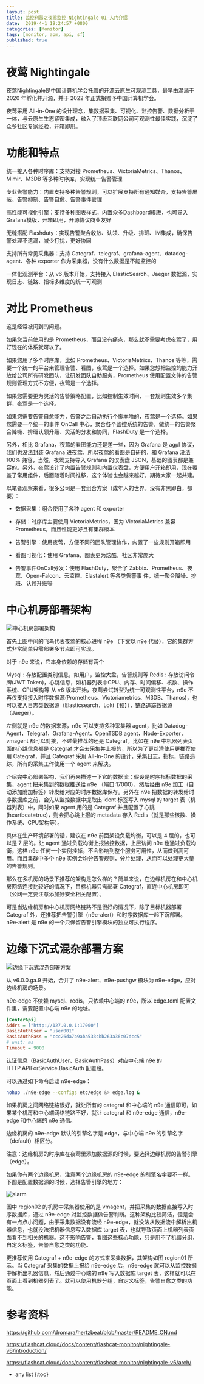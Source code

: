 ```yaml
---
layout: post
title: 监控利器之夜莺监控-Nightingale-01-入门介绍
date:  2019-4-1 19:24:57 +0800
categories: [Monitor]
tags: [monitor, apm, api, sf]
published: true
---
```


# 夜莺 Nightingale

夜莺Nightingale是中国计算机学会托管的开源云原生可观测工具，最早由滴滴于 2020 年孵化并开源，并于 2022 年正式捐赠予中国计算机学会。

夜莺采用 All-in-One 的设计理念，集数据采集、可视化、监控告警、数据分析于一体，与云原生生态紧密集成，融入了顶级互联网公司可观测性最佳实践，沉淀了众多社区专家经验，开箱即用。

# 功能和特点

统一接入各种时序库：支持对接 Prometheus、VictoriaMetrics、Thanos、Mimir、M3DB 等多种时序库，实现统一告警管理

专业告警能力：内置支持多种告警规则，可以扩展支持所有通知媒介，支持告警屏蔽、告警抑制、告警自愈、告警事件管理

高性能可视化引擎：支持多种图表样式，内置众多Dashboard模版，也可导入Grafana模版，开箱即用，开源协议商业友好

无缝搭配 Flashduty：实现告警聚合收敛、认领、升级、排班、IM集成，确保告警处理不遗漏，减少打扰，更好协同

支持所有常见采集器：支持 Categraf、telegraf、grafana-agent、datadog-agent、各种 exporter 作为采集器，没有什么数据是不能监控的

一体化观测平台：从 v6 版本开始，支持接入 ElasticSearch、Jaeger 数据源，实现日志、链路、指标多维度的统一可观测

# 对比 Prometheus

这是经常被问到的问题。

如果您当前使用的是 Prometheus，而且没有痛点，那么就不需要考虑夜莺了，用好现在的体系就可以了。

如果您用了多个时序库，比如 Prometheus、VictoriaMetrics、Thanos 等等，需要一个统一的平台来管理告警、看图，夜莺是一个选择。如果您想把监控的能力开放给公司所有研发团队，让研发团队自助服务，Prometheus 使用配置文件的告警规则管理方式不方便，夜莺是一个选择。

如果您需要更为灵活的告警策略配置，比如控制生效时间、一套规则生效多个集群，夜莺是一个选择。

如果您需要告警自愈能力，告警之后自动执行个脚本啥的，夜莺是一个选择。如果您需要一个统一的事件 OnCall 中心，聚合各个监控系统的告警，做统一的告警聚合降噪、排班认领升级、灵活的分发和协同，FlashDuty 是一个选择。

另外，相比 Grafana，夜莺的看图能力还是差一些，因为 Grafana 是 agpl 协议，我们也没法封装 Grafana 进夜莺，所以夜莺的看图是自研的，和 Grafana 没法 100% 兼容，当然，夜莺支持导入 Grafana 的仪表盘 JSON，基础的图表都是兼容的。另外，夜莺设计了内置告警规则和内置仪表盘，方便用户开箱即用，现在覆盖了常用组件，后面随着时间推移，这个体验也会越来越好，期待大家一起共建。

以笔者观察来看，很多公司是一套组合方案（成年人的世界，没有非黑即白，都要）：

- 数据采集：组合使用了各种 agent 和 exporter

- 存储：时序库主要使用 VictoriaMetrics，因为 VictoriaMetrics 兼容 Prometheus，而且性能更好且有集群版本

- 告警引擎：使用夜莺，方便不同的团队管理协作，内置了一些规则开箱即用

- 看图可视化：使用 Grafana，图表更为炫酷，社区非常庞大

- 告警事件OnCall分发：使用 FlashDuty，聚合了 Zabbix、Prometheus、夜莺、Open-Falcon、云监控、Elastalert 等各类告警事
件，统一聚合降噪、排班、认领升级等


# 中心机房部署架构

![中心机房部署架构](https://download.flashcat.cloud/ulric/20230531103435.png)

首先上图中间的飞鸟代表夜莺的核心进程 n9e （下文以 n9e 代替），它的集群方式非常简单只需部署多节点即可实现。

对于 n9e 来说，它本身依赖的存储有两个

Mysql : 存放配置类别信息，如用户，监控大盘，告警规则等
Redis : 存放访问令牌(JWT Token)，心跳信息，如机器列表中CPU、内存、时间偏移、核数、操作系统、CPU架构等
从 v6 版本开始，夜莺尝试转型为统一可观测性平台，n9e 不再仅支持接入时序数据源(Prometheus、Victoriametrics、M3DB、Thanos)，也可以接入日志类数据源（Elasticsearch，Loki【预】），链路追踪数据源（Jaeger）。

左侧就是 n9e 的数据来源，n9e 可以支持多种采集器 agent，比如 Datadog-Agent，Telegraf，Grafana-Agent，OpenTSDB agent，Node-Exporter，vmagent 都可以对接，不过最推荐的还是 Categraf。比如在 n9e 中机器列表页面的心跳信息都是 Categraf 才会去采集并上报的，所以为了更丝滑使用更推荐使用 Categraf，并且 Categraf 采用 All-In-One 的设计，采集日志，指标，链路追踪，所有的采集工作使用一个 agent 来解决。

介绍完中心部署架构，我们再来描述一下它的数据流：假设是时序指标数据的采集，agent 把采集到的数据推送给 n9e （端口:17000），然后经由 n9e 加工（自动添加附加标签）转发给对应的时序数据库保存。另外在 n9e 把数据的转发给时序数据库之前，会先从监控数据中提取出 ident 标签写入 mysql 的 target 表（机器列表）中，同时如果 agent 用的是 Categraf 并且配置了心跳(heartbeat=true)，则会把心跳上报的 metadata 存入 Redis（就是那些核数、操作系统、CPU架构等）。

具体在生产环境部署的话，建议在 n9e 前面架设负载均衡，可以是 4 层的，也可以是 7 层的。让 agent 通过负载均衡上报监控数据，上层访问 n9e 也通过负载均衡，这样 n9e 任何一个实例挂掉，不会影响到整个服务可用性，从而做到高可用。而且集群中多个 n9e 实例会均分告警规则，分片处理，从而可以处理更大量的告警规则。

那么在多机房的场景下推荐的架构是怎么样的？简单来说，在边缘机房在和中心机房网络连接比较好的情况下，目标机器只需部署 Categraf，直连中心机房即可（公网一定要注意添加好安全相关配置）。

可是当边缘机房和中心机房网络链路不是很好的情况下，除了目标机器部署 Categraf 外，还推荐把告警引擎（n9e-alert）和时序数据库一起下沉部署。n9e-alert 是 n9e 的一个只保留告警引擎模块的独立可执行程序。

# 边缘下沉式混杂部署方案

![边缘下沉式混杂部署方案](https://download.flashcat.cloud/ulric/20230724100252.png)

从 v6.0.0.ga.9 开始，合并了 n9e-alert、n9e-pushgw 模块为 n9e-edge，应对边缘机房的场景。

n9e-edge 不依赖 mysql、redis，只依赖中心端的 n9e，所以 edge.toml 配置文件里，需要配置中心端 n9e 的地址。

```ini
[CenterApi]
Addrs = ["http://127.0.0.1:17000"]
BasicAuthUser = "user001"
BasicAuthPass = "ccc26da7b9aba533cbb263a36c07dcc5"
# unit: ms
Timeout = 9000
```

认证信息（BasicAuthUser、BasicAuthPass）对应中心端 n9e 的 HTTP.APIForService.BasicAuth 配置段。

可以通过如下命令启动 n9e-edge：

```sh
nohup ./n9e-edge --configs etc/edge &> edge.log &
```


如果机房之间网络链路很好，就让所有的 categraf 和中心端的 n9e 通信即可，如果某个机房和中心端网络链路不好，就让 categraf 和 n9e-edge 通信，n9e-edge 和中心端的 n9e 通信。

边缘机房的 n9e-edge 默认的引擎名字是 edge，与中心端 n9e 的引擎名字（default）相区分。

注意：边缘机房的时序库在夜莺里添加数据源的时候，要选择边缘机房的告警引擎（edge）。

如果你有两个边缘机房，注意两个边缘机房的 n9e-edge 的引擎名字要不一样。下图是配置数据源的时候，选择告警引擎的地方：

![alarm](https://download.flashcat.cloud/ulric/20230531105059.png)

图中 region02 的机房中采集器使用的是 vmagent，并把采集的数据直接写入时序数据库，通过 n9e-edge 对监控数据做告警判断。这种架构比较简洁，但是会有一点点小问题，由于采集数据没有流经 n9e-edge，就没法从数据流中解析出机器信息，也就没法把机器信息写入数据库 target 表，也就导致页面上机器列表页面看不到相关的机器。这不影响告警，看图这些核心功能，只是用不了机器分组，自定义标签，告警自愈之类的功能。

更推荐使用 Categraf + n9e-edge 的方式来采集数据，其架构如图 region01 所示。当 Categraf 采集的数据上报给 n9e-edge 后，n9e-edge 就可以从监控数据中解析出机器信息，然后通过中心端的 n9e 写入数据库 target 表，这样就可以在页面上看到机器列表了。就可以使用机器分组，自定义标签，告警自愈之类的功能。





# 参考资料

https://github.com/dromara/hertzbeat/blob/master/README_CN.md

https://flashcat.cloud/docs/content/flashcat-monitor/nightingale-v6/introduction/

https://flashcat.cloud/docs/content/flashcat-monitor/nightingale-v6/arch/

* any list
{:toc}